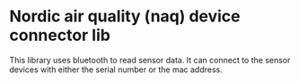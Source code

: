 # Nordic air quality (naq) device connector lib

This library uses bluetooth to read sensor data.
It can connect to the sensor devices with either the serial number or the mac address.  